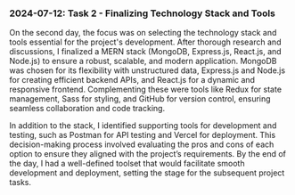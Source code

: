 ### 2024-07-12: Task 2 - Finalizing Technology Stack and Tools

On the second day, the focus was on selecting the technology stack and tools essential for the project's development. After thorough research and discussions, I finalized a MERN stack (MongoDB, Express.js, React.js, and Node.js) to ensure a robust, scalable, and modern application. MongoDB was chosen for its flexibility with unstructured data, Express.js and Node.js for creating efficient backend APIs, and React.js for a dynamic and responsive frontend. Complementing these were tools like Redux for state management, Sass for styling, and GitHub for version control, ensuring seamless collaboration and code tracking.

In addition to the stack, I identified supporting tools for development and testing, such as Postman for API testing and Vercel for deployment. This decision-making process involved evaluating the pros and cons of each option to ensure they aligned with the project’s requirements. By the end of the day, I had a well-defined toolset that would facilitate smooth development and deployment, setting the stage for the subsequent project tasks.